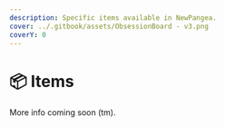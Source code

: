 ```yaml
---
description: Specific items available in NewPangea.
cover: ../.gitbook/assets/ObsessionBoard - v3.png
coverY: 0
---
```


# 📦 Items

More info coming soon (tm).
